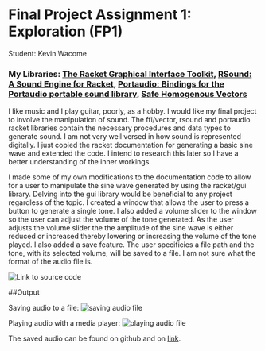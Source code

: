 # Final Project Assignment 1: Exploration (FP1)

Student: Kevin Wacome

### My Libraries: [The Racket Graphical Interface Toolkit](http://docs.racket-lang.org/gui/), [RSound: A Sound Engine for Racket](http://pkg-build.racket-lang.org/doc/rsound/index.html), [Portaudio: Bindings for the Portaudio portable sound library](http://pkg-build.racket-lang.org/doc/portaudio/index.html), [Safe Homogenous Vectors](http://docs.racket-lang.org/foreign/homogeneous-vectors.html)

I like music and I play guitar, poorly, as a hobby. I would like my final project to involve the manipulation of sound. The ffi/vector, rsound and portaudio racket libraries contain the necessary procedures and data types to generate sound. I am not very well versed in how sound is represented digitally. I just copied the racket documentation for generating a basic sine wave and extended the code. I intend to research this later so I have a better understanding of the inner workings.

I made some of my own modifications to the documentation code to allow for a user to manipulate the sine wave generated by using the racket/gui library. Delving into the gui library would be beneficial to any project regardless of the topic. I created a window that allows the user to press a button to generate a single tone. I also added a volume slider to the window so the user can adjust the volume of the tone generated. As the user adjusts the volume slider the the amplitude of the sine wave is either reduced or increased thereby lowering or increasing the volume of the tone played. I also added a save feature. The user specificies a file path and the tone, with its selected volume, will be saved to a file. I am not sure what the format of the audio file is.

![Link to source code](https://github.com/ktwaco/FP1/blob/master/volume_slider.rkt)

##Output

Saving audio to a file:
![saving audio file](https://github.com/ktwaco/FP1/blob/master/output_pics/saving_file.png)

Playing audio with a media player:
![playing audio file](https://github.com/ktwaco/FP1/blob/master/output_pics/playing_file.png)

The saved audio can be found on github and on [link](https://soundcloud.com/goooon/c5-tone).

